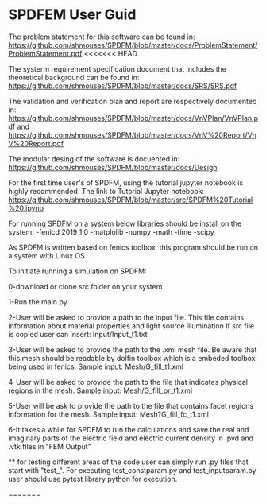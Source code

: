 # SPDFEM User Guid

The problem statement for this software can be found in: 
https://github.com/shmouses/SPDFM/blob/master/docs/ProblemStatement/ProblemStatement.pdf
<<<<<<< HEAD

The systerm requirement specification document that includes the theoretical background can be found in: 
https://github.com/shmouses/SPDFM/blob/master/docs/SRS/SRS.pdf

The validation and verification plan and report are respectively documented in:
https://github.com/shmouses/SPDFM/blob/master/docs/VnVPlan/VnVPlan.pdf
and 
https://github.com/shmouses/SPDFM/blob/master/docs/VnV%20Report/VnV%20Report.pdf

The modular desing of the software is docuented in: 
https://github.com/shmouses/SPDFM/blob/master/docs/Design

For the first time user's of SPDFM, using the tutorial jupyter notebook is highly recommended.
The link to Tutorial Jupyter notebook: 
https://github.com/shmouses/SPDFM/blob/master/src/SPDFM%20Tutorial%20.ipynb

For running SPDFM on a system below libraries should be install on the system:
-fenicd 2019 1.0
-matplolib
-numpy
-math
-time
-scipy

As SPDFM is written based on fenics toolbox, this program should be run on a system with Linux OS.

To initiate running a simulation on SPDFM: 

0-download or clone src folder on your system

1-Run the main.py

2-User will be asked to provide a path to the input file. This file contains information about material properties and light source illumination
  If src file is copied user can insert: Input/Input_t1.txt

3-User will be asked to provide the path to the .xml mesh file. Be aware that this mesh should be readable by dolfin toolbox which is a embeded toolbox being used in fenics.
  Sample input: Mesh/G_fill_t1.xml
  
4-User will be asked to provide the path to the file that indicates physical regions in the mesh.
  Sample input: Mesh/G_fill_pr_t1.xml
  
5-User will be ask to provide the path to the file that contains facet regions information for the mesh.
  Sample input: Mesh?G_fill_fc_t1.xml

6-It takes a while for SPDFM to run the calculations and save the real and imaginary parts of the electric field and electric current density in .pvd and .vtk files in "FEM Output"

** for testing different areas of the code user can simply run .py files that start with "test_". For executing test_constparam.py and test_inputparam.py user should use pytest library python for execution.

=======
